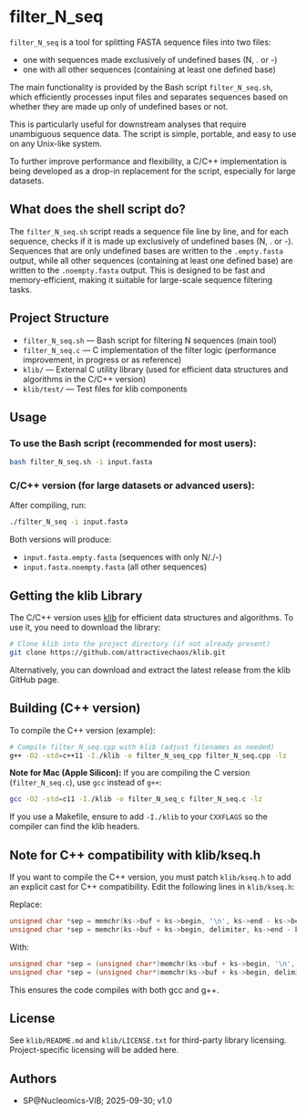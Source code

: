 # filter_N_seq

`filter_N_seq` is a tool for splitting FASTA sequence files into two files:
- one with sequences made exclusively of undefined bases (N, . or -)
- one with all other sequences (containing at least one defined base)

The main functionality is provided by the Bash script `filter_N_seq.sh`, which efficiently processes input files and separates sequences based on whether they are made up only of undefined bases or not.

This is particularly useful for downstream analyses that require unambiguous sequence data. The script is simple, portable, and easy to use on any Unix-like system.

To further improve performance and flexibility, a C/C++ implementation is being developed as a drop-in replacement for the script, especially for large datasets.

## What does the shell script do?

The `filter_N_seq.sh` script reads a sequence file line by line, and for each sequence, checks if it is made up exclusively of undefined bases (N, . or -). Sequences that are only undefined bases are written to the `.empty.fasta` output, while all other sequences (containing at least one defined base) are written to the `.noempty.fasta` output. This is designed to be fast and memory-efficient, making it suitable for large-scale sequence filtering tasks.

## Project Structure

- `filter_N_seq.sh` — Bash script for filtering N sequences (main tool)
- `filter_N_seq.c` — C implementation of the filter logic (performance improvement, in progress or as reference)
- `klib/` — External C utility library (used for efficient data structures and algorithms in the C/C++ version)
- `klib/test/` — Test files for klib components

## Usage

### To use the Bash script (recommended for most users):

```bash
bash filter_N_seq.sh -i input.fasta
```

### C/C++ version (for large datasets or advanced users):

After compiling, run:

```bash
./filter_N_seq -i input.fasta
```

Both versions will produce:
- `input.fasta.empty.fasta` (sequences with only N/./-)
- `input.fasta.noempty.fasta` (all other sequences)

## Getting the klib Library

The C/C++ version uses [klib](https://github.com/attractivechaos/klib) for efficient data structures and algorithms. To use it, you need to download the library:

```bash
# Clone klib into the project directory (if not already present)
git clone https://github.com/attractivechaos/klib.git
```

Alternatively, you can download and extract the latest release from the klib GitHub page.

## Building (C++ version)

To compile the C++ version (example):

```bash
# Compile filter_N_seq.cpp with klib (adjust filenames as needed)
g++ -O2 -std=c++11 -I./klib -o filter_N_seq_cpp filter_N_seq.cpp -lz
```

**Note for Mac (Apple Silicon):**
If you are compiling the C version (`filter_N_seq.c`), use `gcc` instead of `g++`:

```bash
gcc -O2 -std=c11 -I./klib -o filter_N_seq_c filter_N_seq.c -lz
```

If you use a Makefile, ensure to add `-I./klib` to your `CXXFLAGS` so the compiler can find the klib headers.

## Note for C++ compatibility with klib/kseq.h

If you want to compile the C++ version, you must patch `klib/kseq.h` to add an explicit cast for C++ compatibility. Edit the following lines in `klib/kseq.h`:

Replace:
```c
unsigned char *sep = memchr(ks->buf + ks->begin, '\n', ks->end - ks->begin);
unsigned char *sep = memchr(ks->buf + ks->begin, delimiter, ks->end - ks->begin);
```
With:
```c
unsigned char *sep = (unsigned char*)memchr(ks->buf + ks->begin, '\n', ks->end - ks->begin);
unsigned char *sep = (unsigned char*)memchr(ks->buf + ks->begin, delimiter, ks->end - ks->begin);
```
This ensures the code compiles with both gcc and g++.

## License

See `klib/README.md` and `klib/LICENSE.txt` for third-party library licensing. Project-specific licensing will be added here.

## Authors

- SP@Nucleomics-VIB; 2025-09-30; v1.0
